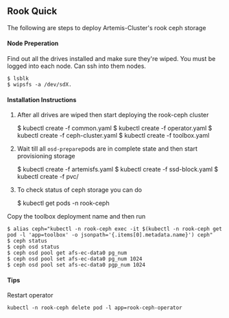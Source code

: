 ## Rook Quick

The following are steps to deploy Artemis-Cluster's rook ceph storage


#### Node Preperation

Find out all the drives installed and make sure they're wiped. You must be logged into each node. Can ssh into them nodes.

    $ lsblk
    $ wipsfs -a /dev/sdX.

#### Installation Instructions

1. After all drives are wiped then start deploying the rook-ceph cluster


    $ kubectl create -f common.yaml
    $ kubectl create -f operator.yaml
    $ kubectl create -f ceph-cluster.yaml
    $ kubectl create -f toolbox.yaml

2. Wait till all `osd-prepare`pods are in complete state and then start provisioning storage


    $ kubectl create -f artemisfs.yaml
    $ kubectl create -f ssd-block.yaml
    $ kubectl create -f pvc/

3. To check status of ceph storage you can do

    $ kubectl get pods -n rook-ceph

Copy the toolbox deployment name and then run


    $ alias ceph="kubectl -n rook-ceph exec -it $(kubectl -n rook-ceph get pod -l 'app=toolbox' -o jsonpath='{.items[0].metadata.name}') ceph"
    $ ceph status
    $ ceph osd status
    $ ceph osd pool get afs-ec-data0 pg_num
    $ ceph osd pool set afs-ec-data0 pg_num 1024
    $ ceph osd pool set afs-ec-data0 pgp_num 1024

#### Tips

Restart operator


    kubectl -n rook-ceph delete pod -l app=rook-ceph-operator
